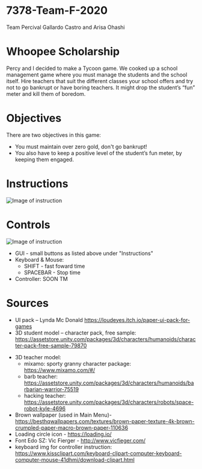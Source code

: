 # 7378-Team-F-2020
Team Percival Gallardo Castro and Arisa Ohashi

# Whoopee Scholarship
Percy and I decided to make a Tycoon game. We cooked up a school management game where you must manage the students and the school itself. Hire teachers that suit the different classes your school offers and try not to go bankrupt or have boring teachers. It might drop the student’s “fun” meter and kill them of boredom. 
 
# Objectives
There are two objectives in this game:
* You must maintain over zero gold, don't go bankrupt! 
* You also have to keep a positive level of the student’s fun meter, by keeping them engaged.

# Instructions
![Image of instruction](https://i.imgur.com/gtXfmIh.jpg)

# Controls 
![Image of instruction](https://i.imgur.com/Xu80MQG.jpg)
- GUI - small buttons as listed above under "Instructions"
- Keyboard & Mouse: 
  - SHIFT - fast foward time
  - SPACEBAR - Stop time
- Controller: SOON TM

# Sources
* UI pack – Lynda Mc Donald https://loudeyes.itch.io/paper-ui-pack-for-games
* 3D student model – character pack, free sample: https://assetstore.unity.com/packages/3d/characters/humanoids/character-pack-free-sample-79870
- 3D teacher model:
  - mixamo: sporty granny character package: https://www.mixamo.com/#/
  -	barb teacher: https://assetstore.unity.com/packages/3d/characters/humanoids/barbarian-warrior-75519
  -	hacking teacher: https://assetstore.unity.com/packages/3d/characters/robots/space-robot-kyle-4696
- Brown wallpaper (used in Main Menu)- https://besthqwallpapers.com/textures/brown-paper-texture-4k-brown-crumpled-paper-macro-brown-paper-110636
- Loading circle icon - https://loading.io/
- Font Edo SZ: Vic Fierger - http://www.vicfieger.com/
- keyboard img for controller instruction: https://www.kissclipart.com/keyboard-clipart-computer-keyboard-computer-mouse-41dhmi/download-clipart.html
